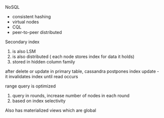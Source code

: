 
NoSQL

* consistent hashing 
* virtual nodes
* CQL
* peer-to-peer distributed

Secondary index 
1. is also LSM
2. is also distributed ( each node stores index for data it holds)
3. stored in hidden column family

after delete or update in primary table, cassandra postpones index update - it invalidates index until read occurs

range query is optimized
1. query in rounds, increase number of nodes in each round
2. based on index selectivity

Also has materialized views which are global
